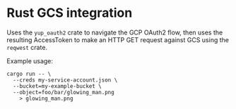 # Rust GCS integration

Uses the `yup_oauth2` crate to navigate the GCP OAuth2 flow, then uses the
resulting AccessToken to make an HTTP GET request against GCS using the
`reqwest` crate.

Example usage:

```
cargo run -- \
  --creds my-service-account.json \
  --bucket=my-example-bucket \
  --object=foo/bar/glowing_man.png
    > glowing_man.png
```

